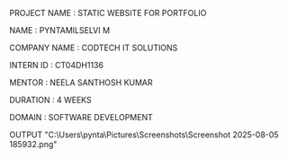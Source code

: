 PROJECT NAME : STATIC WEBSITE FOR PORTFOLIO

NAME         : PYNTAMILSELVI M

COMPANY NAME : CODTECH IT SOLUTIONS

INTERN ID    : CT04DH1136

MENTOR       : NEELA SANTHOSH KUMAR

DURATION     : 4 WEEKS

DOMAIN       : SOFTWARE DEVELOPMENT

OUTPUT        "C:\Users\pynta\Pictures\Screenshots\Screenshot 2025-08-05 185932.png"
